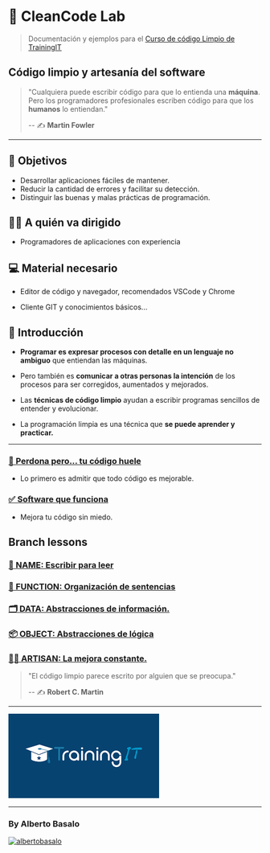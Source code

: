 # 🧼 CleanCode Lab

> Documentación y ejemplos para el [Curso de código Limpio de TrainingIT](https://trainingit.es/curso-clean-code/)

## Código limpio y artesanía del software

> "Cualquiera puede escribir código para que lo entienda una **máquina**. Pero los programadores profesionales escriben código para que los **humanos** lo entiendan."
>
> -- ✍️ **Martin Fowler**

---

## 🎯 Objetivos

- Desarrollar aplicaciones fáciles de mantener.
- Reducir la cantidad de errores y facilitar su detección.
- Distinguir las buenas y malas prácticas de programación.

## 👨‍💻 A quién va dirigido

- Programadores de aplicaciones con experiencia

## 💻 Material necesario

- Editor de código y navegador, recomendados VSCode y Chrome

- Cliente GIT y conocimientos básicos...

## 🏁 Introducción

- **Programar es expresar procesos con detalle en un lenguaje no ambiguo** que entiendan las máquinas.

- Pero también es **comunicar a otras personas la intención** de los procesos para ser corregidos, aumentados y mejorados.

- Las **técnicas de código limpio** ayudan a escribir programas sencillos de entender y evolucionar.

- La programación limpia es una técnica que **se puede aprender y practicar.**

---

### [🤢 Perdona pero... tu código huele](https://github.com/cleancodeTrIT/CleanCodeLab/blob/master/1-perdona_pero_tu_codigo_huele.md)

- Lo primero es admitir que todo código es mejorable.

### [✅ Software que funciona](https://github.com/cleancodeTrIT/CleanCodeLab/blob/master/2-software_que_funciona.md)

- Mejora tu código sin miedo.

## Branch lessons

### [📘 NAME: Escribir para leer](https://github.com/cleancodeTrIT/CleanCodeLab/tree/NAME)

### [🔀 FUNCTION: Organización de sentencias](https://github.com/cleancodeTrIT/CleanCodeLab/tree/FUNCTION)

### [🗂️ DATA: Abstracciones de información.](https://github.com/cleancodeTrIT/CleanCodeLab/tree/DATA)

### [📦 OBJECT: Abstracciones de lógica](https://github.com/cleancodeTrIT/CleanCodeLab/tree/OBJECT)

### [👨‍🍳 ARTISAN: La mejora constante.](https://github.com/cleancodeTrIT/CleanCodeLab/tree/ARTISAN)

> "El código limpio parece escrito por alguien que se preocupa."
>
> -- ✍️ **Robert C. Martin**

---

[![Training IT](./assets/trainingit.png)](https://trainingit.es)

---

<footer>
  <h3>By Alberto Basalo</h3>
  <p>
   <a href="https://twitter.com/albertobasalo" target="blank"><img src="https://img.shields.io/twitter/follow/albertobasalo?logo=twitter&style=for-the-badge" alt="albertobasalo" /></a>
  </p>
</footer>